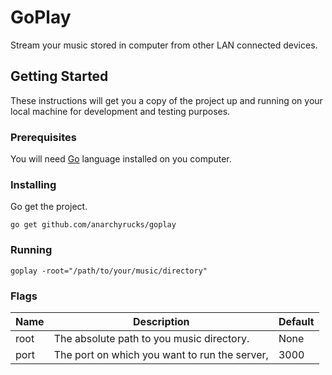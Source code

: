 # GoPlay
Stream your music stored in computer from other LAN connected devices.

## Getting Started
These instructions will get you a copy of the project up and running on your local machine for development and testing purposes.

### Prerequisites
You will need [Go](https://golang.org) language installed on you computer.

### Installing
Go get the project.

`go get github.com/anarchyrucks/goplay`

### Running
`goplay -root="/path/to/your/music/directory"`

### Flags
| Name | Description                                   | Default |
|------|-----------------------------------------------|---------|
| root | The absolute path to you music directory.     | None    |
| port | The port on which you want to run the server, | 3000    |
